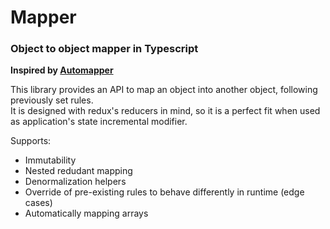 # Mapper

### Object to object mapper in Typescript

**Inspired by [Automapper](https://github.com/automapper/automapper)**

This library provides an API to map an object into another object, following previously set rules.  
It is designed with redux's reducers in mind, so it is a perfect fit when used as application's state incremental modifier.

Supports:
+ Immutability
+ Nested redudant mapping
+ Denormalization helpers
+ Override of pre-existing rules to behave differently in runtime (edge cases)  
+ Automatically mapping arrays  